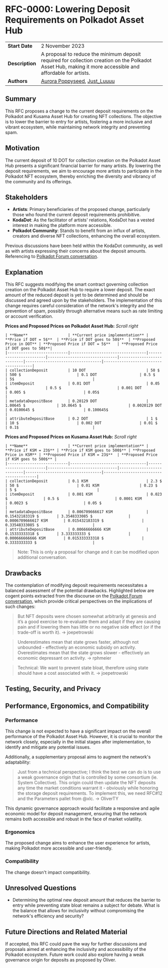 # RFC-0000: Lowering Deposit Requirements on Polkadot Asset Hub

|                 |                                                                                                    |
| --------------- | -------------------------------------------------------------------------------------------------- |
| **Start Date**  | 2 November 2023                                                                                    |
| **Description** | A proposal to reduce the minimum deposit required for collection creation on the Polkadot Asset Hub, making it more accessible and affordable for artists. |
| **Authors**     | [Aurora Poppyseed](https://github.com/poppyseedDev), [Just_Luuuu](https://github.com/justLuuuu)    |

## Summary

This RFC proposes a change to the current deposit requirements on the Polkadot and Kusama Asset Hub for creating NFT collections. The objective is to lower the barrier to entry for artists, fostering a more inclusive and vibrant ecosystem, while maintaining network integrity and preventing spam.

## Motivation

The current deposit of 10 DOT for collection creation on the Polkadot Asset Hub presents a significant financial barrier for many artists. By lowering the deposit requirements, we aim to encourage more artists to participate in the Polkadot NFT ecosystem, thereby enriching the diversity and vibrancy of the community and its offerings.

## Stakeholders

- **Artists**: Primary beneficiaries of the proposed change, particularly those who found the current deposit requirements prohibitive.
- **KodaDot**: As the facilitator of artists' relations, KodaDot has a vested interest in making the platform more accessible.
- **Polkadot Community**: Stands to benefit from an influx of artists, creators and diverse NFT collections, enhancing the overall ecosystem.

Previous discussions have been held within the KodaDot community, as well as with artists expressing their concerns about the deposit amounts. Referencing to [Polkadot Forum conversation](https://forum.polkadot.network/t/polkadot-assethub-high-nft-collection-deposit/4262).

## Explanation
This RFC suggests modifying the smart contract governing collection creation on the Polkadot Asset Hub to require a lower deposit. The exact amount of the reduced deposit is yet to be determined and should be discussed and agreed upon by the stakeholders. The implementation of this change requires careful consideration of the network's integrity and the prevention of spam, possibly through alternative means such as rate limiting or account verification.

**Prices and Proposed Prices on Polkadot Asset Hub:**
_Scroll right_
```
| **Name**                  | **Current price implementation** | **Price if DOT = 5$**  | **Price if DOT goes to 50$**  | **Proposed Price in DOT** | **Proposed Price if DOT = 5$**   | **Proposed Price if DOT goes to 50$**|
|---------------------------|----------------------------------|------------------------|-------------------------------|---------------------------|----------------------------------|--------------------------------------|
| collectionDeposit         | 10 DOT                           | 50 $                   | 500 $                         | 0.1 DOT                   | 0.5 $                            | 5$                                   |
| itemDeposit               | 0.01 DOT                         | 0.05 $                 | 0.5 $                         | 0.001 DOT                 | 0.005 $                          | 0.05$                                |
| metadataDepositBase       | 0.20129 DOT                      | 1.00645 $              | 10.0645 $                     | 0.0020129 DOT             | 0.0100645 $                      | 0.100645$                            |
| attributeDepositBase      | 0.2 DOT                          | 1 $                    | 10 $                          | 0.002 DOT                 | 0.01 $                           | 0.1$                                 |
```

**Prices and Proposed Prices on Kusama Asset Hub:**
_Scroll right_
```
| **Name**                  | **Current price implementation** | **Price if KSM = 23$** | **Price if KSM goes to 500$** | **Proposed Price in KSM** | **Proposed Price if KSM = 23$**  | **Proposed Price if KSM goes to 500$** |
|---------------------------|----------------------------------|------------------------|-------------------------------|---------------------------|----------------------------------|----------------------------------------|
| collectionDeposit         | 0.1 KSM                          | 2.3 $                  | 50 $                          | 0.01 KSM                  | 0.23 $                           | 5 $                                    |
| itemDeposit               | 0.001 KSM                        | 0.023 $                | 0.5 $                         | 0.0001 KSM                | 0.0023 $                         | 0.05 $                                 |
| metadataDepositBase       | 0.006709666617 KSM               | 0.15432183319 $        | 3.3548333085 $                | 0.0006709666617 KSM       | 0.015432183319 $                 | 0.33548333085 $                        |
| attributeDepositBase      | 0.00666666666 KSM                | 0.15333333318 $        | 3.333333333 $                 | 0.000666666666 KSM        | 0.015333333318 $                 | 0.3333333333 $                         |

```
> Note: This is only a proposal for change and it can be modified upon additional conversation.

## Drawbacks
The contemplation of modifying deposit requirements necessitates a balanced assessment of the potential drawbacks. Highlighted below are cogent points extracted from the discourse on the [Polkadot Forum conversation](https://forum.polkadot.network/t/polkadot-assethub-high-nft-collection-deposit/4262), which provide critical perspectives on the implications of such changes:

> But NFT deposits were chosen somewhat arbitrarily at genesis and it’s a good exercise to re-evaluate them and adapt if they are causing pain and if lowering them has little or no negative side effect (or if the trade-off is worth it).
>  -> joepetrowski

> Underestimates mean that state grows faster, although not unbounded - effectively an economic subsidy on activity. Overestimates mean that the state grows slower - effectively an economic depressant on activity.
>  -> rphmeier

> Technical: We want to prevent state bloat, therefore using state should have a cost associated with it.
>  -> joepetrowski


## Testing, Security, and Privacy

## Performance, Ergonomics, and Compatibility

### Performance
This change is not expected to have a significant impact on the overall performance of the Polkadot Asset Hub. However, it is crucial to monitor the network closely, especially in the initial stages after implementation, to identify and mitigate any potential issues.
 
Additionally, a supplementary proposal aims to augment the network's adaptability:

> Just from a technical perspective; I think the best we can do is to use a weak governance origin that is controlled by some consortium (ie. System Collective).
> This origin could then update the NFT deposits any time the market conditions warrant it - obviously while honoring the storage deposit requirements.
> To implement this, we need RFC#12 and the Parameters pallet from @xlc.
>  -> OliverTY

This dynamic governance approach would facilitate a responsive and agile economic model for deposit management, ensuring that the network remains both accessible and robust in the face of market volatility.

### Ergonomics
The proposed change aims to enhance the user experience for artists, making Polkadot more accessible and user-friendly.

### Compatibility
The change doesn't impact compatibility.

## Unresolved Questions
- Determining the optimal new deposit amount that reduces the barrier to entry while preventing state bloat remains a subject for debate. What is the balance that allows for inclusivity without compromising the network's efficiency and security?

## Future Directions and Related Material

If accepted, this RFC could pave the way for further discussions and proposals aimed at enhancing the inclusivity and accessibility of the Polkadot ecosystem. Future work could also explore having a weak governance origin for deposits as proposed by Oliver.
